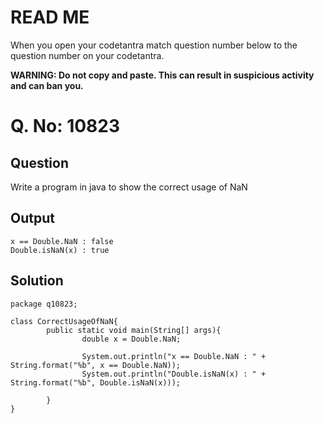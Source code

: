 ﻿# READ ME
When you open your codetantra match question number below to the question number on your codetantra.

**WARNING: Do not copy and paste. This can result in suspicious activity and can ban you.**


# Q. No: 10823

## Question
Write a program in java to show the correct usage of NaN

## Output
```
x == Double.NaN : false
Double.isNaN(x) : true
```

## Solution
```
package q10823;

class CorrectUsageOfNaN{
        public static void main(String[] args){
                double x = Double.NaN;

                System.out.println("x == Double.NaN : " + String.format("%b", x == Double.NaN));
                System.out.println("Double.isNaN(x) : " + String.format("%b", Double.isNaN(x)));

        }
}
```

